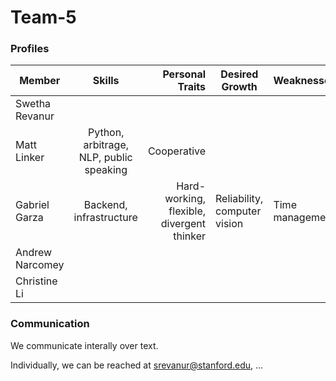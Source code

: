 # Team-5

### Profiles
| Member        | Skills           | Personal Traits  | Desired Growth | Weaknesses 
| ------------- |:-------------:| -----:|---|---
| Swetha Revanur |  | | |
| Matt Linker | Python, arbitrage, NLP, public speaking | Cooperative | |
| Gabriel Garza | Backend, infrastructure | Hard-working, flexible, divergent thinker | Reliability, computer vision | Time management
| Andrew Narcomey | | | |
| Christine Li | | | |

### Communication
We communicate interally over text. 

Individually, we can be reached at srevanur@stanford.edu, ...
